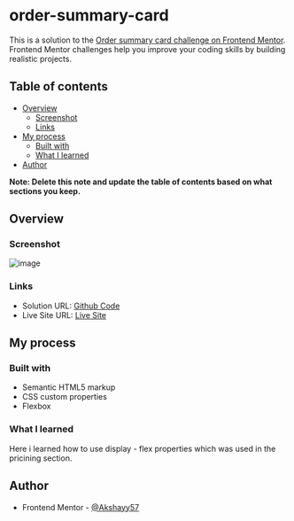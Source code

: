 # order-summary-card

This is a solution to the [Order summary card challenge on Frontend Mentor](https://www.frontendmentor.io/challenges/order-summary-component-QlPmajDUj). Frontend Mentor challenges help you improve your coding skills by building realistic projects. 

## Table of contents

- [Overview](#overview)
  - [Screenshot](#screenshot)
  - [Links](#links)
- [My process](#my-process)
  - [Built with](#built-with)
  - [What I learned](#what-i-learned)
- [Author](#author)

**Note: Delete this note and update the table of contents based on what sections you keep.**

## Overview

### Screenshot

![image](https://user-images.githubusercontent.com/79329883/198207717-2961d2ba-6e49-4ab8-a25d-628d6c46c6b0.png)

### Links

- Solution URL: [Github Code](https://github.com/Akshayy57/order-summary-card)
- Live Site URL: [Live Site](https://akshayy57.github.io/order-summary-card/)

## My process

### Built with

- Semantic HTML5 markup
- CSS custom properties
- Flexbox

### What I learned

Here i learned how to use display - flex properties which was used in the pricining section.

## Author

- Frontend Mentor - [@Akshayy57](https://www.frontendmentor.io/profile/Akshayy57)
